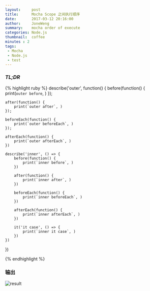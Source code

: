 ```yaml
---
layout:     post
title:      Mocha Scope 之间执行顺序
date:       2017-03-12 20:16:00
author:     JoneWeng
summary:    mocha order of execute
categories: Node.js
thumbnail:  coffee
minutes : 2
tags:
 - Mocha
 - Node.js
 - test
---
```


### _TL;DR_


{% highlight ruby %}
describe('outer', function() {
    before(function() {
        print(`outer before`, )
    });

    after(function() {
        print(`outer after`, )
    });

    beforeEach(function() {
        print(`outer beforeEach`, )
    });

    afterEach(function() {
        print(`outer afterEach`, )
    })

    describe('inner', () => {
        before(function() {
            print(`inner before`, )
        })

        after(function() {
            print(`inner after`, )
        })

        beforeEach(function() {
            print(`inner beforeEach`, )
        })

        afterEach(function() {
            print(`inner afterEach`, )
        })

        it('it case', () => {
            print(`inner it case`, )
        })
    })
})

{% endhighlight %}

### 输出
![result](https://ww4.sinaimg.cn/large/006tKfTcly1fdmpt2foywj30qu0c4wfp.jpg)
